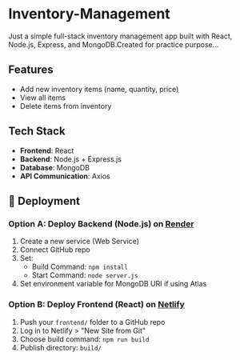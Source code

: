 # Inventory-Management
Just a simple full-stack inventory management app built with React, Node.js, Express, and MongoDB.Created for practice purpose...
## Features
- Add new inventory items (name, quantity, price)
- View all items
- Delete items from inventory

## Tech Stack
- **Frontend**: React
- **Backend**: Node.js + Express.js
- **Database**: MongoDB
- **API Communication**: Axios

## 🚀 Deployment

### **Option A: Deploy Backend (Node.js) on [Render](https://render.com)**
1. Create a new service (Web Service)
2. Connect GitHub repo
3. Set:
   - Build Command: `npm install`
   - Start Command: `node server.js`
4. Set environment variable for MongoDB URI if using Atlas

### **Option B: Deploy Frontend (React) on [Netlify](https://netlify.com)**
1. Push your `frontend/` folder to a GitHub repo
2. Log in to Netlify > "New Site from Git"
3. Choose build command: `npm run build`
4. Publish directory: `build/`
